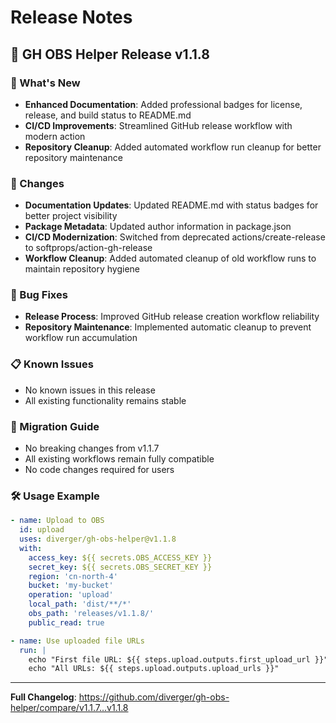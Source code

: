 # Release Notes

## 🚀 GH OBS Helper Release v1.1.8

### 🎯 What's New
- **Enhanced Documentation**: Added professional badges for license, release, and build status to README.md
- **CI/CD Improvements**: Streamlined GitHub release workflow with modern action
- **Repository Cleanup**: Added automated workflow run cleanup for better repository maintenance

### 🔧 Changes
- **Documentation Updates**: Updated README.md with status badges for better project visibility
- **Package Metadata**: Updated author information in package.json
- **CI/CD Modernization**: Switched from deprecated actions/create-release to softprops/action-gh-release
- **Workflow Cleanup**: Added automated cleanup of old workflow runs to maintain repository hygiene

### 🐛 Bug Fixes
- **Release Process**: Improved GitHub release creation workflow reliability
- **Repository Maintenance**: Implemented automatic cleanup to prevent workflow run accumulation

### 📋 Known Issues
- No known issues in this release
- All existing functionality remains stable

### 🔗 Migration Guide
- No breaking changes from v1.1.7
- All existing workflows remain fully compatible
- No code changes required for users

### 🛠️ Usage Example
```yaml
- name: Upload to OBS
  id: upload
  uses: diverger/gh-obs-helper@v1.1.8
  with:
    access_key: ${{ secrets.OBS_ACCESS_KEY }}
    secret_key: ${{ secrets.OBS_SECRET_KEY }}
    region: 'cn-north-4'
    bucket: 'my-bucket'
    operation: 'upload'
    local_path: 'dist/**/*'
    obs_path: 'releases/v1.1.8/'
    public_read: true

- name: Use uploaded file URLs
  run: |
    echo "First file URL: ${{ steps.upload.outputs.first_upload_url }}"
    echo "All URLs: ${{ steps.upload.outputs.upload_urls }}"
```

---
**Full Changelog**: https://github.com/diverger/gh-obs-helper/compare/v1.1.7...v1.1.8
